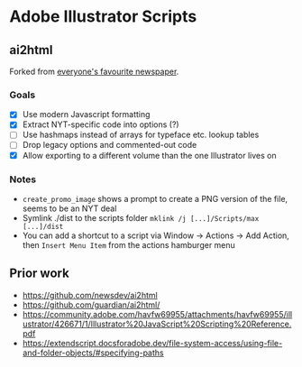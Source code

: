 # Adobe Illustrator Scripts

## ai2html

Forked from [everyone's favourite newspaper](https://github.com/newsdev/ai2html).

### Goals

- [x] Use modern Javascript formatting
- [x] Extract NYT-specific code into options (?)
- [ ] Use hashmaps instead of arrays for typeface etc. lookup tables
- [ ] Drop legacy options and commented-out code
- [x] Allow exporting to a different volume than the one Illustrator lives on

### Notes

- `create_promo_image` shows a prompt to create a PNG version of the file, seems to be an NYT deal
- Symlink ./dist to the scripts folder `mklink /j [...]/Scripts/max [...]/dist `
- You can add a shortcut to a script via Window -> Actions -> Add Action, then `Insert Menu Item` from the actions hamburger menu

## Prior work

- https://github.com/newsdev/ai2html
- https://github.com/guardian/ai2html/
- https://community.adobe.com/havfw69955/attachments/havfw69955/illustrator/426671/1/Illustrator%20JavaScript%20Scripting%20Reference.pdf
- https://extendscript.docsforadobe.dev/file-system-access/using-file-and-folder-objects/#specifying-paths
